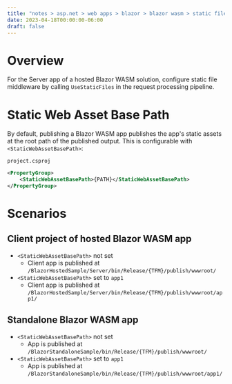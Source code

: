 ```yaml
---
title: "notes > asp.net > web apps > blazor > blazor wasm > static files"
date: 2023-04-18T00:00:00-06:00
draft: false
---
```


# Overview
For the Server app of a hosted Blazor WASM solution, configure static file middleware by calling `UseStaticFiles` in the request processing pipeline.

# Static Web Asset Base Path
By default, publishing a Blazor WASM app publishes the app's static assets at the root path of the published output.  This is configurable with `<StaticWebAssetBasePath>`:

`project.csproj`
```xml
<PropertyGroup>
    <StaticWebAssetBasePath>{PATH}</StaticWebAssetBasePath>
</PropertyGroup>
```

# Scenarios
## Client project of hosted Blazor WASM app
- `<StaticWebAssetBasePath>` not set
  - Client app is published at `/BlazorHostedSample/Server/bin/Release/{TFM}/publish/wwwroot/`
- `<StaticWebAssetBasePath>` set to `app1`
  - Client app is published at `/BlazorHostedSample/Server/bin/Release/{TFM}/publish/wwwroot/app1/`
## Standalone Blazor WASM app
- `<StaticWebAssetBasePath>` not set
  - App is published at `/BlazorStandaloneSample/bin/Release/{TFM}/publish/wwwroot/`
- `<StaticWebAssetBasePath>` set to `app1`
  - App is published at `/BlazorStandaloneSample/bin/Release/{TFM}/publish/wwwroot/app1/`
			

